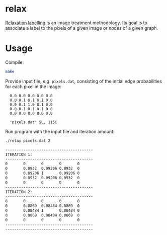 # relax
[Relaxation labelling](https://en.wikipedia.org/wiki/Relaxation_labelling) is an image treatment methodology. Its goal is to associate a label to the pixels of a given image or nodes of a given graph.

# Usage
Compile:
```bash
make
```

Provide input file, e.g. `pixels.dat`, consisting of the initial edge probabilities for each pixel in the image:
```
  0.0 0.0 0.0 0.0 0.0
  0.0 0.1 0.1 0.1 0.0
  0.0 0.1 1.0 0.1 0.0
  0.0 0.1 0.1 0.1 0.0
  0.0 0.0 0.0 0.0 0.0
  
  "pixels.dat" 5L, 115C   
```

Run program with the input file and iteration amount:
```bash
./relax pixels.dat 2

---------------------------------------
ITERATION 1:
---------------------------------------
0       0       0       0       0	
0       0.0932	0.09206	0.0932	0	
0       0.09206	1       0.09206	0	
0       0.0932	0.09206	0.0932	0	
0       0       0       0       0	
---------------------------------------
ITERATION 2:
---------------------------------------
0       0       0       0       0	
0       0.0869	0.08484 0.0869	0	
0       0.08484 1       0.08484 0	
0       0.0869	0.08484 0.0869	0	
0       0       0       0       0 	
---------------------------------------
---------------------------------------

 

```
